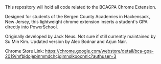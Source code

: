 This repository will hold all code related to the BCAGPA Chrome Extension.

Designed for students of the Bergen County Academies in Hackensack, New Jersey, this lightweight chrome extension inserts a student's GPA directly into PowerSchool.

Originally developed by Jack Neus. Not sure if still currently maintained by Su Min Kim. Updated version by Alec Bodnar and Arjun Nair.

Chrome Store Link: https://chrome.google.com/webstore/detail/bca-gpa-2019/mfbjdojepinmmdchcjgimnolkoocnnlc?authuser=3
